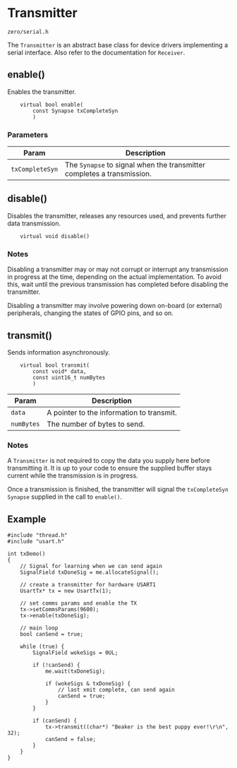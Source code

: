 # Transmitter
```zero/serial.h```

The ```Transmitter``` is an abstract base class for device drivers implementing a serial interface. Also refer to the documentation for ```Receiver```.

## enable()
Enables the transmitter.
```
    virtual bool enable(
        const Synapse txCompleteSyn
        )
```

### Parameters
|Param|Description|
|-----|-----------|
|```txCompleteSyn```|The ```Synapse``` to signal when the transmitter completes a transmission.|

## disable()
Disables the transmitter, releases any resources used, and prevents further data transmission.
```
    virtual void disable()
```
### Notes
Disabling a transmitter may or may not corrupt or interrupt any transmission in progress at the time, depending on the actual implementation. To avoid this, wait until the previous transmission has completed before disabling the transmitter.

Disabling a transmitter may involve powering down on-board (or external) peripherals, changing the states of GPIO pins, and so on.

## transmit()
Sends information asynchronously.
```
    virtual bool transmit(
        const void* data,
        const uint16_t numBytes
        )
```
|Param|Description|
|-----|-----------|
|```data```|A pointer to the information to transmit.|
|```numBytes```|The number of bytes to send.|
### Notes
A ```Transmitter``` is not required to copy the data you supply here before transmitting it. It is up to your code to ensure the supplied buffer stays current while the transmission is in progress.

Once a transmission is finished, the transmitter will signal the ```txCompleteSyn``` ```Synapse``` supplied in the call to ```enable()```.

## Example
```
#include "thread.h"
#include "usart.h"

int txDemo()
{
    // Signal for learning when we can send again
    SignalField txDoneSig = me.allocateSignal();

    // create a transmitter for hardware USART1
    UsartTx* tx = new UsartTx(1);

    // set comms params and enable the TX
    tx->setCommsParams(9600);
    tx->enable(txDoneSig);

    // main loop
    bool canSend = true;

    while (true) {
        SignalField wokeSigs = 0UL;
        
        if (!canSend) {
            me.wait(txDoneSig);
        
            if (wokeSigs & txDoneSig) {
                // last xmit complete, can send again
                canSend = true;
            }
        }

        if (canSend) {
            tx->transmit((char*) "Beaker is the best puppy ever!\r\n", 32);
            canSend = false;
        }
    }
}
```